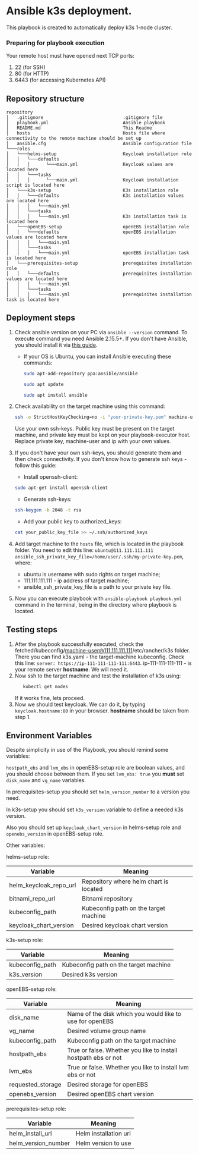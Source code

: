 # Ansible k3s deployment.

This playbook is created to automatically deploy k3s 1-node cluster.

### Preparing for playbook execution

Your remote host must have opened next TCP ports:
1) 22 (for SSH)
2) 80 (for HTTP)
3) 6443 (for accessing Kubernetes API)

## Repository structure 

```
repository
│   .gitignore                              .gitignore file
│   playbook.yml                            Ansible playbook                                        
│   README.md                               This Readme
│   hosts                                   Hosts file where connectivity to the remote machine should be set up
│   ansible.cfg                             Ansible configuration file
└───roles
│   └───helms-setup                         Keycloak installation role
│   │   └───defaults
│   │   │      └───main.yml                 Keycloak values are located here
│   │   └───tasks
│   │   │      └───main.yml                 Keycloak installation script is located here
│   └───k3s-setup                           K3s installation role
│   │   └───defaults                        K3s installation values are located here
│   │   │   └───main.yml                    
│   │   └───tasks
│   │   │   └───main.yml                    K3s installation task is located here
│   └───openEBS-setup                       openEBS installation role
│   │   └───defaults                        openEBS installation values are located here
│   │   │   └───main.yml                    
│   │   └───tasks
│   │   │   └───main.yml                    openEBS installation task is located here
│   └───prerequisites-setup                 prerequisites installation role
│   │   └───defaults                        prerequisites installation values are located here
│   │   │   └───main.yml                    
│   │   └───tasks
│   │   │   └───main.yml                    prerequisites installation task is located here
```
## Deployment steps

1) Check ansible version on your PC via `ansible --version` command. To execute command you need Ansible 2.15.5+. If you don't have Ansible, you should install it via [this guide](https://docs.ansible.com/ansible/latest/installation_guide/intro_installation.html).
    + If your OS is Ubuntu, you can install Ansible executing these commands: 
      ```bash
      sudo apt-add-repository ppa:ansible/ansible
      ```
      ```bash
      sudo apt update
      ```
      ```bash
      sudo apt install ansible
      ```
2) Check availability on the target machine using this command:
   ```bash
   ssh -o StrictHostKeyChecking=no -i "your-private-key.pem" machine-user@111.111.111.111
   ``` 
   Use your own ssh-keys. Public key must be present on the target machine, and private key must be kept on your playbook-executor host.  Replace private key, machine-user and ip with your own values.
3) If you don't have your own ssh-keys, you should generate them and then check connectivity. If you don't know how to generate ssh keys - follow this guide:
   + Install openssh-client:
   ```bash
   sudo apt-get install openssh-client
   ```
   + Generate ssh-keys:
   ```bash
   ssh-keygen -b 2048 -t rsa
   ```
   + Add your public key to authorized_keys:
   ```bash
   cat your_public_key_file >> ~/.ssh/authorized_keys
   ```

4) Add target machine to the `hosts` file, which is located in the playbook folder. You need to edit this line: `ubuntu@111.111.111.111 ansible_ssh_private_key_file=/home/user/.ssh/my-private-key.pem`, where:
   + ubuntu is username with sudo rights on target machine;
   + 111.111.111.111 - ip address of target machine;
   + ansible_ssh_private_key_file is a path to your private key file.
5) Now you can execute playbook with `ansible-playbook playbook.yml` command in the terminal, being in the directory where playbook is located.

## Testing steps

1) After the playbook successfully executed, check the fetched/kubeconfig/machine-user@111.111.111.111/etc/rancher/k3s folder. There you can find k3s.yaml - the target-machine kubeconfig. Check this line: `server: https://ip-111-111-111-111:6443`. ip-111-111-111-111 - is your remote server **hostname**. We will need it.
2) Now ssh to the target machine and test the installation of k3s using:
   ```bash
      kubectl get nodes
   ```
   If it works fine, lets proceed.
3) Now we should test keycloak. We can do it, by typing `keycloak.hostname:80` in your browser. **hostname** should be taken from step 1.

## Environment Variables

Despite simplicity in use of the Playbook, you should remind some variables:

`hostpath_ebs` and `lvm_ebs` in openEBS-setup role are boolean values, and you should choose between them. If you set `lvm_ebs: true` you **must** set `disk_name` and `vg_name` variables. 

In prerequisites-setup you should set `helm_version_number` to a version you need.

In k3s-setup you should set `k3s_version` variable to define a needed k3s version.

Also you should set up `keycloak_chart_version` in helms-setup role and `openebs_version` in openEBS-setup role.

Other variables:

helms-setup role:

| Variable | Meaning                                |
|--------|----------------------------------------|
| helm_keycloak_repo_url | Repository where helm chart is located |
| bitnami_repo_url | Bitnami repository                     |
| kubeconfig_path       | Kubeconfig path on the target machine  |
| keycloak_chart_version       | Desired keycloak chart version         |

k3s-setup role:

| Variable | Meaning                               |
|--------|---------------------------------------|
| kubeconfig_path | Kubeconfig path on the target machine |
| k3s_version| Desired k3s version                   |

openEBS-setup role:

| Variable          | Meaning                                                        |
|-------------------|----------------------------------------------------------------|
| disk_name         | Name of the disk which you would like to use for openEBS       |
| vg_name           | Desired volume group name                                      |
| kubeconfig_path   | Kubeconfig path on the target machine                          |
| hostpath_ebs      | True or false. Whether you like to install hostpath ebs or not |
| lvm_ebs           | True or false. Whether you like to install lvm ebs or not      |
| requested_storage | Desired storage for openEBS                                    |
| openebs_version   | Desired openEBS chart version                                  |

prerequisites-setup role:

| Variable | Meaning               |
|--------|-----------------------|
| helm_install_url | Helm installation url |
| helm_version_number| Helm version to use   |

